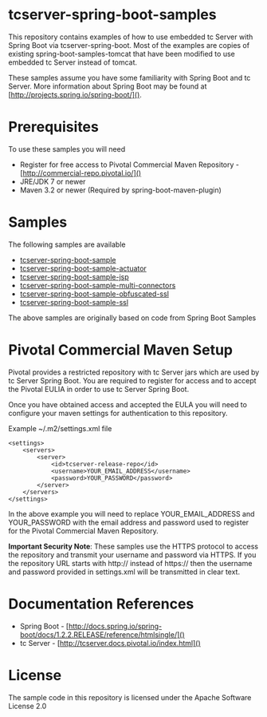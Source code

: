 # tcserver-spring-boot-samples

This repository contains examples of how to use embedded tc Server with Spring Boot via tcserver-spring-boot.  Most of the examples are copies of existing spring-boot-samples-tomcat that have been modified to use embedded tc Server instead of tomcat.

These samples assume you have some familiarity with Spring Boot and tc Server. More information about Spring Boot may be found at [http://projects.spring.io/spring-boot/]().

Prerequisites
=============
To use these samples you will need

* Register for free access to Pivotal Commercial Maven Repository - [http://commercial-repo.pivotal.io/]()
* JRE/JDK 7 or newer
* Maven 3.2 or newer (Required by spring-boot-maven-plugin)

Samples
=======

The following samples are available

* [tcserver-spring-boot-sample]()
* [tcserver-spring-boot-sample-actuator]()
* [tcserver-spring-boot-sample-jsp]()
* [tcserver-spring-boot-sample-multi-connectors]()
* [tcserver-spring-boot-sample-obfuscated-ssl]()
* [tcserver-spring-boot-sample-ssl]()

The above samples are originally based on code from Spring Boot Samples

Pivotal Commercial Maven Setup
============

Pivotal provides a restricted repository with tc Server jars which are used by tc Server Spring Boot. You are required to register for access and to accept the Pivotal EULIA in order to use tc Server Spring Boot.

Once you have obtained access and accepted the EULA you will need to configure your maven settings for authentication to this repository.

Example ~/.m2/settings.xml file

```
<settings>
	<servers>
		<server>
			<id>tcserver-release-repo</id>
			<username>YOUR_EMAIL_ADDRESS</username>
			<password>YOUR_PASSWORD</password>
		</server>
	</servers>
</settings>
```

In the above example you will need to replace YOUR\_EMAIL\_ADDRESS and YOUR\_PASSWORD with the email address and password used to register for the Pivotal Commercial Maven Repository.

**Important Security Note**: These samples use the HTTPS protocol to access the repository and transmit your username and password via HTTPS. If you the repository URL starts with http:// instead of https:// then the username and password provided in settings.xml will be transmitted in clear text.

Documentation References
==========

* Spring Boot - [http://docs.spring.io/spring-boot/docs/1.2.2.RELEASE/reference/htmlsingle/]()
* tc Server -  [http://tcserver.docs.pivotal.io/index.html]()

License
=======
The sample code in this repository is licensed under the Apache Software License 2.0
